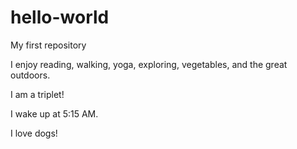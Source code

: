 # hello-world
My first repository

I enjoy reading, walking, yoga, exploring, vegetables, and the great outdoors.

I am a triplet!

I wake up at 5:15 AM.

I love dogs!
